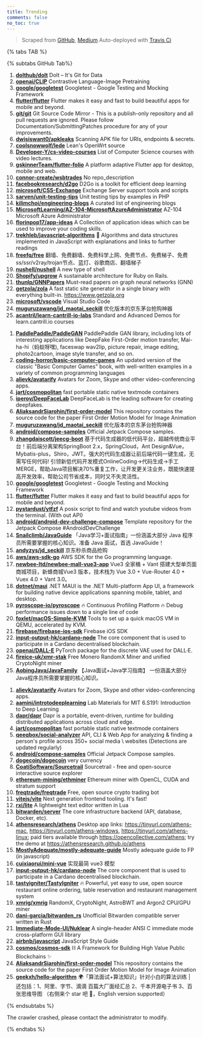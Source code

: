 ```yaml
---
title: Trending
comments: false
no_toc: true
---
```


> Scraped from [GitHub](https://github.com/trending), [Medium](https://medium.com/topic/popular)
Auto-deployed with [Travis Ci](https://travis-ci.org/)

{% tabs TAB %}
<!-- tab GitHub -->
{% subtabs GitHub Tab%}
<!-- tab Daily -->
1. [**dolthub/dolt**](https://github.com/dolthub/dolt)
Dolt – It's Git for Data
2. [**openai/CLIP**](https://github.com/openai/CLIP)
Contrastive Language-Image Pretraining
3. [**google/googletest**](https://github.com/google/googletest)
Googletest - Google Testing and Mocking Framework
4. [**flutter/flutter**](https://github.com/flutter/flutter)
Flutter makes it easy and fast to build beautiful apps for mobile and beyond.
5. [**git/git**](https://github.com/git/git)
Git Source Code Mirror - This is a publish-only repository and all pull requests are ignored. Please follow Documentation/SubmittingPatches procedure for any of your improvements.
6. [**dwisiswant0/apkleaks**](https://github.com/dwisiswant0/apkleaks)
Scanning APK file for URIs, endpoints & secrets.
7. [**coolsnowwolf/lede**](https://github.com/coolsnowwolf/lede)
Lean's OpenWrt source
8. [**Developer-Y/cs-video-courses**](https://github.com/Developer-Y/cs-video-courses)
List of Computer Science courses with video lectures.
9. [**gskinnerTeam/flutter-folio**](https://github.com/gskinnerTeam/flutter-folio)
A platform adaptive Flutter app for desktop, mobile and web.
10. [**connor-create/wsbtrades**](https://github.com/connor-create/wsbtrades)
No repo_description
11. [**facebookresearch/d2go**](https://github.com/facebookresearch/d2go)
D2Go is a toolkit for efficient deep learning
12. [**microsoft/CSS-Exchange**](https://github.com/microsoft/CSS-Exchange)
Exchange Server support tools and scripts
13. [**sarven/unit-testing-tips**](https://github.com/sarven/unit-testing-tips)
Unit testing tips by examples in PHP
14. [**kilimchoi/engineering-blogs**](https://github.com/kilimchoi/engineering-blogs)
A curated list of engineering blogs
15. [**MicrosoftLearning/AZ-104-MicrosoftAzureAdministrator**](https://github.com/MicrosoftLearning/AZ-104-MicrosoftAzureAdministrator)
AZ-104 Microsoft Azure Administrator
16. [**florinpop17/app-ideas**](https://github.com/florinpop17/app-ideas)
A Collection of application ideas which can be used to improve your coding skills.
17. [**trekhleb/javascript-algorithms**](https://github.com/trekhleb/javascript-algorithms)
📝 Algorithms and data structures implemented in JavaScript with explanations and links to further readings
18. [**freefq/free**](https://github.com/freefq/free)
翻墙、免费翻墙、免费科学上网、免费节点、免费梯子、免费ss/ssr/v2ray/trojan节点、蓝灯、谷歌商店、翻墙梯子
19. [**nushell/nushell**](https://github.com/nushell/nushell)
A new type of shell
20. [**Shopify/upgrow**](https://github.com/Shopify/upgrow)
A sustainable architecture for Ruby on Rails.
21. [**thunlp/GNNPapers**](https://github.com/thunlp/GNNPapers)
Must-read papers on graph neural networks (GNN)
22. [**getzola/zola**](https://github.com/getzola/zola)
A fast static site generator in a single binary with everything built-in. https://www.getzola.org
23. [**microsoft/vscode**](https://github.com/microsoft/vscode)
Visual Studio Code
24. [**muguruzawang/jd_maotai_seckill**](https://github.com/muguruzawang/jd_maotai_seckill)
优化版本的京东茅台抢购神器
25. [**acantril/learn-cantrill-io-labs**](https://github.com/acantril/learn-cantrill-io-labs)
Standard and Advanced Demos for learn.cantrill.io courses
<!-- endtab -->
<!-- tab Weekly -->
1. [**PaddlePaddle/PaddleGAN**](https://github.com/PaddlePaddle/PaddleGAN)
PaddlePaddle GAN library, including lots of interesting applications like DeepFake First-Order motion transfer, Mai-ha-hi（蚂蚁呀嘿), faceswap wav2lip, picture repair, image editing, photo2cartoon, image style transfer, and so on.
2. [**coding-horror/basic-computer-games**](https://github.com/coding-horror/basic-computer-games)
An updated version of the classic "Basic Computer Games" book, with well-written examples in a variety of common programming languages
3. [**alievk/avatarify**](https://github.com/alievk/avatarify)
Avatars for Zoom, Skype and other video-conferencing apps.
4. [**jart/cosmopolitan**](https://github.com/jart/cosmopolitan)
fast portable static native textmode containers
5. [**iperov/DeepFaceLab**](https://github.com/iperov/DeepFaceLab)
DeepFaceLab is the leading software for creating deepfakes.
6. [**AliaksandrSiarohin/first-order-model**](https://github.com/AliaksandrSiarohin/first-order-model)
This repository contains the source code for the paper First Order Motion Model for Image Animation
7. [**muguruzawang/jd_maotai_seckill**](https://github.com/muguruzawang/jd_maotai_seckill)
优化版本的京东茅台抢购神器
8. [**android/compose-samples**](https://github.com/android/compose-samples)
Official Jetpack Compose samples.
9. [**zhangdaiscott/jeecg-boot**](https://github.com/zhangdaiscott/jeecg-boot)
基于代码生成器的低代码平台，超越传统商业平台！前后端分离架构SpringBoot 2.x，SpringCloud，Ant Design&Vue，Mybatis-plus，Shiro，JWT。强大的代码生成器让前后端代码一键生成，无需写任何代码! 引领新低代码开发模式OnlineCoding->代码生成->手工MERGE，帮助Java项目解决70%重复工作，让开发更关注业务，既能快速提高开发效率，帮助公司节省成本，同时又不失灵活性。
10. [**google/googletest**](https://github.com/google/googletest)
Googletest - Google Testing and Mocking Framework
11. [**flutter/flutter**](https://github.com/flutter/flutter)
Flutter makes it easy and fast to build beautiful apps for mobile and beyond.
12. [**pystardust/ytfzf**](https://github.com/pystardust/ytfzf)
A posix script to find and watch youtube videos from the terminal. (With out API)
13. [**android/android-dev-challenge-compose**](https://github.com/android/android-dev-challenge-compose)
Template repository for the Jetpack Compose #AndroidDevChallenge
14. [**Snailclimb/JavaGuide**](https://github.com/Snailclimb/JavaGuide)
「Java学习+面试指南」一份涵盖大部分 Java 程序员所需要掌握的核心知识。准备 Java 面试，首选 JavaGuide！
15. [**andyzys/jd_seckill**](https://github.com/andyzys/jd_seckill)
京东秒杀商品抢购
16. [**aws/aws-sdk-go**](https://github.com/aws/aws-sdk-go)
AWS SDK for the Go programming language.
17. [**newbee-ltd/newbee-mall-vue3-app**](https://github.com/newbee-ltd/newbee-mall-vue3-app)
Vue3 全家桶 + Vant 搭建大型单页面商城项目，新蜂商城Vue3 版本，技术栈为 Vue 3.0 + Vue-Router 4.0 + Vuex 4.0 + Vant 3.0。
18. [**dotnet/maui**](https://github.com/dotnet/maui)
.NET MAUI is the .NET Multi-platform App UI, a framework for building native device applications spanning mobile, tablet, and desktop.
19. [**pyroscope-io/pyroscope**](https://github.com/pyroscope-io/pyroscope)
🔥 Continuous Profiling Platform 🔥 Debug performance issues down to a single line of code
20. [**foxlet/macOS-Simple-KVM**](https://github.com/foxlet/macOS-Simple-KVM)
Tools to set up a quick macOS VM in QEMU, accelerated by KVM.
21. [**firebase/firebase-ios-sdk**](https://github.com/firebase/firebase-ios-sdk)
Firebase iOS SDK
22. [**input-output-hk/cardano-node**](https://github.com/input-output-hk/cardano-node)
The core component that is used to participate in a Cardano decentralised blockchain.
23. [**openai/DALL-E**](https://github.com/openai/DALL-E)
PyTorch package for the discrete VAE used for DALL·E.
24. [**fireice-uk/xmr-stak**](https://github.com/fireice-uk/xmr-stak)
Free Monero RandomX Miner and unified CryptoNight miner
25. [**AobingJava/JavaFamily**](https://github.com/AobingJava/JavaFamily)
【Java面试+Java学习指南】 一份涵盖大部分Java程序员所需要掌握的核心知识。
<!-- endtab -->
<!-- tab Monthly -->
1. [**alievk/avatarify**](https://github.com/alievk/avatarify)
Avatars for Zoom, Skype and other video-conferencing apps.
2. [**aamini/introtodeeplearning**](https://github.com/aamini/introtodeeplearning)
Lab Materials for MIT 6.S191: Introduction to Deep Learning
3. [**dapr/dapr**](https://github.com/dapr/dapr)
Dapr is a portable, event-driven, runtime for building distributed applications across cloud and edge.
4. [**jart/cosmopolitan**](https://github.com/jart/cosmopolitan)
fast portable static native textmode containers
5. [**qeeqbox/social-analyzer**](https://github.com/qeeqbox/social-analyzer)
API, CLI & Web App for analyzing & finding a person's profile across 350+ social media \ websites (Detections are updated regularly)
6. [**android/compose-samples**](https://github.com/android/compose-samples)
Official Jetpack Compose samples.
7. [**dogecoin/dogecoin**](https://github.com/dogecoin/dogecoin)
very currency
8. [**CoatiSoftware/Sourcetrail**](https://github.com/CoatiSoftware/Sourcetrail)
Sourcetrail - free and open-source interactive source explorer
9. [**ethereum-mining/ethminer**](https://github.com/ethereum-mining/ethminer)
Ethereum miner with OpenCL, CUDA and stratum support
10. [**freqtrade/freqtrade**](https://github.com/freqtrade/freqtrade)
Free, open source crypto trading bot
11. [**vitejs/vite**](https://github.com/vitejs/vite)
Next generation frontend tooling. It's fast!
12. [**rxi/lite**](https://github.com/rxi/lite)
A lightweight text editor written in Lua
13. [**bitwarden/server**](https://github.com/bitwarden/server)
The core infrastructure backend (API, database, Docker, etc).
14. [**athensresearch/athens**](https://github.com/athensresearch/athens)
Desktop app links: https://tinyurl.com/athens-mac, https://tinyurl.com/athens-windows, https://tinyurl.com/athens-linux; paid tiers available through https://opencollective.com/athens; try the demo at https://athensresearch.github.io/athens
15. [**MostlyAdequate/mostly-adequate-guide**](https://github.com/MostlyAdequate/mostly-adequate-guide)
Mostly adequate guide to FP (in javascript)
16. [**cuixiaorui/mini-vue**](https://github.com/cuixiaorui/mini-vue)
实现最简 vue3 模型
17. [**input-output-hk/cardano-node**](https://github.com/input-output-hk/cardano-node)
The core component that is used to participate in a Cardano decentralised blockchain.
18. [**tastyigniter/TastyIgniter**](https://github.com/tastyigniter/TastyIgniter)
🔥 Powerful, yet easy to use, open source restaurant online ordering, table reservation and restaurant management system
19. [**xmrig/xmrig**](https://github.com/xmrig/xmrig)
RandomX, CryptoNight, AstroBWT and Argon2 CPU/GPU miner
20. [**dani-garcia/bitwarden_rs**](https://github.com/dani-garcia/bitwarden_rs)
Unofficial Bitwarden compatible server written in Rust
21. [**Immediate-Mode-UI/Nuklear**](https://github.com/Immediate-Mode-UI/Nuklear)
A single-header ANSI C immediate mode cross-platform GUI library
22. [**airbnb/javascript**](https://github.com/airbnb/javascript)
JavaScript Style Guide
23. [**cosmos/cosmos-sdk**](https://github.com/cosmos/cosmos-sdk)
⛓️ A Framework for Building High Value Public Blockchains ✨
24. [**AliaksandrSiarohin/first-order-model**](https://github.com/AliaksandrSiarohin/first-order-model)
This repository contains the source code for the paper First Order Motion Model for Image Animation
25. [**geekxh/hello-algorithm**](https://github.com/geekxh/hello-algorithm)
🌍「算法面试+算法知识」针对小白的算法训练 | 还包括：1、阿里、字节、滴滴 百篇大厂面经汇总 2、千本开源电子书 3、百张思维导图 （右侧来个 star 吧 🌹，English version supported）
<!-- endtab -->
{% endsubtabs %}
<!-- endtab -->
<!-- tab Medium -->
The crawler crashed, please contact the administrator to modify.
<!-- endtab -->
{% endtabs %}
